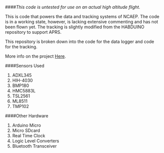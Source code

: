 ####_This code is untested for use on an actual high altitude flight._

This is code that powers the data and tracking systems of NCAEP. The code is in a working state, however, is lacking extensive commenting and has not been flown yet. The tracking is slightly modified from the HABDUINO repository to support APRS.

This repository is broken down into the code for the data logger and code for the tracking. 

More info on the project [Here](http://balloon.ncrobotics.me/).

####Sensors Used
1. ADXL345
2. HIH-4030
3. BMP180
4. HMC5883L
5. TSL2561
6. ML8511
7. TMP102

####Other Hardware
1. Arduino Micro
2. Micro SDcard
3. Real Time Clock
4. Logic Level Converters
5. Bluetooth Transceiver

